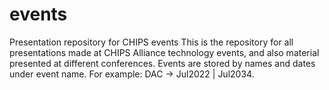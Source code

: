 # events
Presentation repository for CHIPS events
This is the repository for all presentations made at CHIPS Alliance technology events, and also material presented at different conferences. Events are stored by names and dates under event name. For example: DAC -> Jul2022 | Jul2034.  
